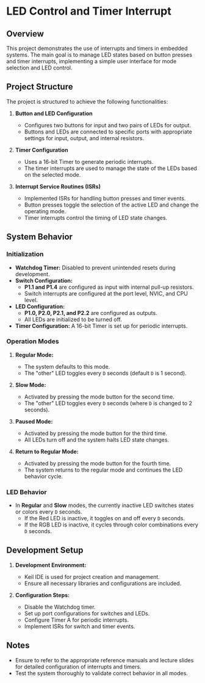 # LED Control and Timer Interrupt 

## Overview

This project demonstrates the use of interrupts and timers in embedded systems. The main goal is to manage LED states based on button presses and timer interrupts, implementing a simple user interface for mode selection and LED control.

## Project Structure

The project is structured to achieve the following functionalities:

1. **Button and LED Configuration**
   - Configures two buttons for input and two pairs of LEDs for output.
   - Buttons and LEDs are connected to specific ports with appropriate settings for input, output, and internal resistors.

2. **Timer Configuration**
   - Uses a 16-bit Timer to generate periodic interrupts.
   - The timer interrupts are used to manage the state of the LEDs based on the selected mode.

3. **Interrupt Service Routines (ISRs)**
   - Implemented ISRs for handling button presses and timer events.
   - Button presses toggle the selection of the active LED and change the operating mode.
   - Timer interrupts control the timing of LED state changes.

## System Behavior

### Initialization

- **Watchdog Timer:** Disabled to prevent unintended resets during development.
- **Switch Configuration:** 
  - **P1.1 and P1.4** are configured as input with internal pull-up resistors.
  - Switch interrupts are configured at the port level, NVIC, and CPU level.
- **LED Configuration:**
  - **P1.0, P2.0, P2.1, and P2.2** are configured as outputs.
  - All LEDs are initialized to be turned off.
- **Timer Configuration:** A 16-bit Timer is set up for periodic interrupts.

### Operation Modes

1. **Regular Mode:**
   - The system defaults to this mode.
   - The "other" LED toggles every `D` seconds (default `D` is 1 second).

2. **Slow Mode:**
   - Activated by pressing the mode button for the second time.
   - The "other" LED toggles every `D` seconds (where `D` is changed to 2 seconds).

3. **Paused Mode:**
   - Activated by pressing the mode button for the third time.
   - All LEDs turn off and the system halts LED state changes.

4. **Return to Regular Mode:**
   - Activated by pressing the mode button for the fourth time.
   - The system returns to the regular mode and continues the LED behavior cycle.

### LED Behavior

- In **Regular** and **Slow** modes, the currently inactive LED switches states or colors every `D` seconds.
  - If the Red LED is inactive, it toggles on and off every `D` seconds.
  - If the RGB LED is inactive, it cycles through color combinations every `D` seconds.

## Development Setup

1. **Development Environment:**
   - Keil IDE is used for project creation and management.
   - Ensure all necessary libraries and configurations are included.

2. **Configuration Steps:**
   - Disable the Watchdog timer.
   - Set up port configurations for switches and LEDs.
   - Configure Timer A for periodic interrupts.
   - Implement ISRs for switch and timer events.

## Notes

- Ensure to refer to the appropriate reference manuals and lecture slides for detailed configuration of interrupts and timers.
- Test the system thoroughly to validate correct behavior in all modes.
